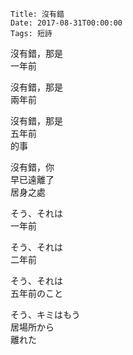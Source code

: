     Title: 沒有錯
    Date: 2017-08-31T00:00:00
    Tags: 短詩

沒有錯，那是  
一年前  

沒有錯，那是  
兩年前  

沒有錯，那是  
五年前  
的事  

沒有錯，你  
早已遠離了  
居身之處  

<!--more-->

そう、それは  
一年前  

そう、それは  
二年前  

そう、それは  
五年前のこと  

そう、キミはもう  
居場所から  
離れた  
